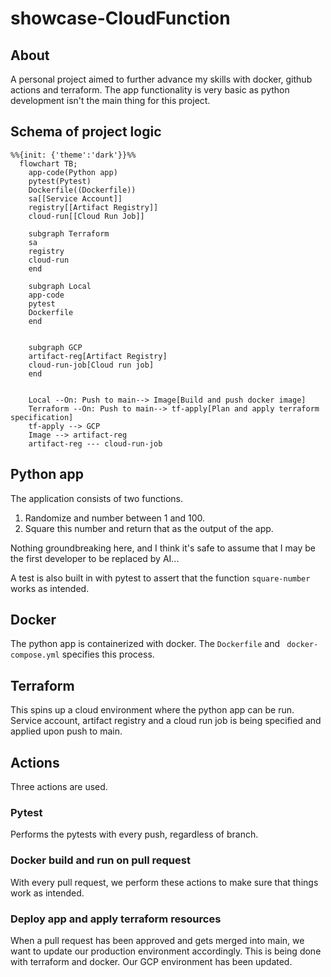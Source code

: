 # showcase-CloudFunction

## About
A personal project aimed to further advance my skills with docker, github actions and terraform. The app functionality is very basic as python development isn't the main thing for this project. 

## Schema of project logic 
```mermaid
%%{init: {'theme':'dark'}}%%
  flowchart TB;
    app-code(Python app)
    pytest(Pytest)
    Dockerfile((Dockerfile))
    sa[[Service Account]]
    registry[[Artifact Registry]]
    cloud-run[[Cloud Run Job]]

    subgraph Terraform
    sa 
    registry
    cloud-run
    end

    subgraph Local
    app-code
    pytest
    Dockerfile
    end


    subgraph GCP
    artifact-reg[Artifact Registry]
    cloud-run-job[Cloud run job]
    end


    Local --On: Push to main--> Image[Build and push docker image]
    Terraform --On: Push to main--> tf-apply[Plan and apply terraform specification]
    tf-apply --> GCP
    Image --> artifact-reg
    artifact-reg --- cloud-run-job
```

## Python app
The application consists of two functions. 
1. Randomize and number between 1 and 100. 
2. Square this number and return that as the output of the app. 

Nothing groundbreaking here, and I think it's safe to assume that I may be the first developer to be replaced by AI...

A test is also built in with pytest to assert that the function ``` square-number ``` works as intended. 

## Docker 
The python app is containerized with docker. The ```Dockerfile``` and ``` docker-compose.yml``` specifies this process. 

## Terraform
This spins up a cloud environment where the python app can be run. Service account, artifact registry and a cloud run job is being specified and applied upon push to main. 

## Actions
Three actions are used.

### Pytest
Performs the pytests with every push, regardless of branch. 

### Docker build and run on pull request
With every pull request, we perform these actions to make sure that things work as intended. 

### Deploy app and apply terraform resources
When a pull request has been approved and gets merged into main, we want to update our production environment accordingly. This is being done with terraform and docker. Our GCP environment has been updated.  